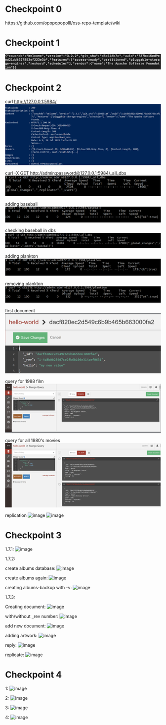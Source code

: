 # Checkpoint 0
https://github.com/opopopopolll/oss-repo-template/wiki

# Checkpoint 1
![image](images/couchDB.PNG)


# Checkpoint 2
curl http://127.0.0.1:5984/
![image](images/check2pt1.PNG)

curl -X GET http://admin:password@127.0.0.1:5984/_all_dbs
![image](images/check2pt2.PNG)

adding baseball
![image](images/check2pt3.PNG)

checking baseball in dbs
![image](images/check2pt4.PNG)

adding plankton
![image](images/check2pt6.PNG)

removing plankton
![image](images/check2pt7.PNG)

first document
![image](images/check2pt8.PNG)

query for 1988 film
![image](images/check2pt9.PNG)

query for all 1980's movies
![image](images/check2pt10.PNG)

replication
![image](https://user-images.githubusercontent.com/85561037/181804840-72bb9b87-9acb-48b8-8a02-31dfe3a30c5f.png)
![image](https://user-images.githubusercontent.com/85561037/181804793-a0e90b8a-87d2-4c86-90fe-23714db3557e.png)


# Checkpoint 3
1.7.1:
![image](https://user-images.githubusercontent.com/85561037/181817738-71c0fe16-f29b-4797-9179-1b09488da051.png)

1.7.2:

create albums database:
![image](https://user-images.githubusercontent.com/85561037/181818093-18192783-c7bd-4783-9721-175cd4265280.png)

create albums again:
![image](https://user-images.githubusercontent.com/85561037/181818439-5bf9c7b6-436e-4f83-80d3-a3db8ef5a9d1.png)

creating albums-backup with -v:
![image](https://user-images.githubusercontent.com/85561037/181818642-bb2cfc76-2a0e-4583-a216-f7586641a76d.png)

1.7.3:

Creating document:
![image](https://user-images.githubusercontent.com/85561037/181822154-db31169b-8e03-425e-b37f-fbe06ac34359.png)

with/without \_rev number:
![image](https://user-images.githubusercontent.com/85561037/181824625-e606eb33-d706-487a-bcea-8228828196bd.png)

add new document:
![image](https://user-images.githubusercontent.com/85561037/181825268-468e85b6-2df0-43a3-9539-7b668baa7bd4.png)

adding artwork:
![image](https://user-images.githubusercontent.com/85561037/181829212-1c8f00bc-692e-4f77-86bd-280df132f1e8.png)

reply:
![image](https://user-images.githubusercontent.com/85561037/181829451-0273a59d-1105-44fa-8bd0-58b193b19d42.png)

replicate:
![image](https://user-images.githubusercontent.com/85561037/181830337-994f35ca-85b7-4e3f-978d-10c1fe581d9d.png)


# Checkpoint 4
1:
![image](https://user-images.githubusercontent.com/85561037/181839204-f9d24964-5ac3-4048-8fa5-5e18b8cd9c22.png)

2:
![image](https://user-images.githubusercontent.com/85561037/181839418-e0fe1b62-c9d5-473b-9db4-a086f5d385de.png)

3:
![image](https://user-images.githubusercontent.com/85561037/181840190-432a5c17-aa2d-4ccb-93a5-05c6c8212672.png)

4:
![image](https://user-images.githubusercontent.com/85561037/181840299-338bae87-adad-4bad-96a5-5c98a7c9b080.png)
